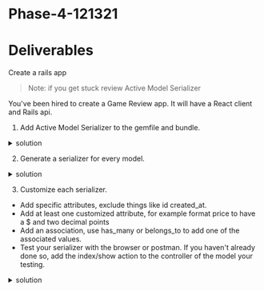 # Phase-4-121321

# Deliverables
Create a rails app 

>Note: if you get stuck review Active Model Serializer

You've been hired to create a Game Review app. It will have a React client and Rails api. 

1. Add Active Model Serializer to the gemfile and bundle.
 <details>
      <summary>
        solution 
      </summary>
      <hr/>
         <img src="assets/gem_AMS.png"
        alt="gem ams"
        style="margin-right: 10px;" />
      <hr/>
 </details>

2. Generate a serializer for every model.

 <details>
      <summary>
        solution 
      </summary>
      <hr/>
      rails g serializer game
      </br>
      rails g serializer review
        </br>
      rails g serializer user
      <hr/>
 </details>


3. Customize each serializer.
  - Add specific attributes, exclude things like id  created_at.
  - Add at least one customized attribute, for example format price to have a $ and two decimal points 
  - Add an association, use has_many or belongs_to to add one of the associated values. 
  - Test your serializer with the browser or postman. If you haven't already done so, add the index/show action to the controller of the model your testing.

   <details>
      <summary>
        solution 
      </summary>
      <hr/>
      <img src="assets/game_serializer.png" alt="game serializer" style="margin-right: 10px;" />
      <hr/>
 </details>